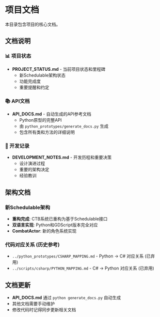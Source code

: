 # 项目文档

本目录包含项目的核心文档。

## 文档说明

### 📊 项目状态
- **PROJECT_STATUS.md** - 当前项目状态和里程碑
  - 新Schedulable架构状态
  - 功能完成度
  - 重要提醒和约定

### 📚 API文档  
- **API_DOCS.md** - 自动生成的API参考文档
  - Python原型的完整API
  - 由 `python_prototypes/generate_docs.py` 生成
  - 包含所有类和方法的详细说明

### 📝 开发记录
- **DEVELOPMENT_NOTES.md** - 开发历程和重要决策
  - 设计演进过程
  - 重要的架构决定
  - 经验教训

## 架构文档

### 新Schedulable架构
- **重构完成**: CTB系统已重构为基于Schedulable接口
- **双语言实现**: Python和GDScript版本完全对应
- **CombatActor**: 新的角色系统实现

### 代码对应关系 (历史参考)
- `../python_prototypes/CSHARP_MAPPING.md` - Python → C# 对应关系 (已弃用)
- `../scripts/csharp/PYTHON_MAPPING.md` - C# → Python 对应关系 (已弃用)

## 文档更新

- **API_DOCS.md** 通过 `python generate_docs.py` 自动生成
- 其他文档需要手动维护
- 修改代码时记得同步更新相关文档